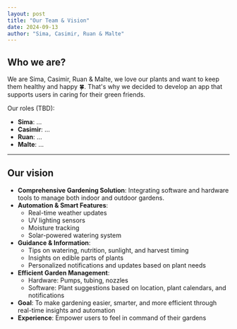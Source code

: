 ```yaml
---
layout: post
title: "Our Team & Vision"
date: 2024-09-13
author: "Sima, Casimir, Ruan & Malte"
---
```


## Who we are?

We are Sima, Casimir, Ruan & Malte, we love our plants and want to keep them healthy and happy 🍀. That's why we decided to develop an app that supports users in caring for their green friends.

Our roles (TBD):
- **Sima**: …
- **Casimir**: …
- **Ruan**: …
- **Malte**: …

---

## Our vision

- **Comprehensive Gardening Solution**: Integrating software and hardware tools to manage both indoor and outdoor gardens.
- **Automation & Smart Features**:
  - Real-time weather updates
  - UV lighting sensors
  - Moisture tracking
  - Solar-powered watering system
- **Guidance & Information**:
  - Tips on watering, nutrition, sunlight, and harvest timing
  - Insights on edible parts of plants
  - Personalized notifications and updates based on plant needs
- **Efficient Garden Management**:
  - Hardware: Pumps, tubing, nozzles
  - Software: Plant suggestions based on location, plant calendars, and notifications
- **Goal**: To make gardening easier, smarter, and more efficient through real-time insights and automation
- **Experience**: Empower users to feel in command of their gardens
